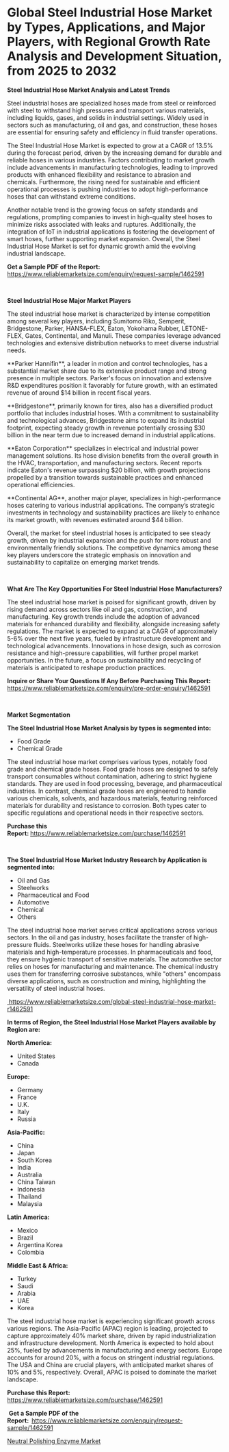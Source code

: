 <p><h1>Global Steel Industrial Hose Market by Types, Applications, and Major Players, with Regional Growth Rate Analysis and Development Situation, from 2025 to 2032</h1></p><p><strong>Steel Industrial Hose Market Analysis and Latest Trends</strong></p>
<p><p>Steel industrial hoses are specialized hoses made from steel or reinforced with steel to withstand high pressures and transport various materials, including liquids, gases, and solids in industrial settings. Widely used in sectors such as manufacturing, oil and gas, and construction, these hoses are essential for ensuring safety and efficiency in fluid transfer operations. </p><p>The Steel Industrial Hose Market is expected to grow at a CAGR of 13.5% during the forecast period, driven by the increasing demand for durable and reliable hoses in various industries. Factors contributing to market growth include advancements in manufacturing technologies, leading to improved products with enhanced flexibility and resistance to abrasion and chemicals. Furthermore, the rising need for sustainable and efficient operational processes is pushing industries to adopt high-performance hoses that can withstand extreme conditions.</p><p>Another notable trend is the growing focus on safety standards and regulations, prompting companies to invest in high-quality steel hoses to minimize risks associated with leaks and ruptures. Additionally, the integration of IoT in industrial applications is fostering the development of smart hoses, further supporting market expansion. Overall, the Steel Industrial Hose Market is set for dynamic growth amid the evolving industrial landscape.</p></p>
<p><strong>Get a Sample PDF of the Report:&nbsp;</strong> <a href="https://www.reliablemarketsize.com/enquiry/request-sample/1462591?utm_campaign=3112&utm_medium=2&utm_source=Github&utm_content=ia&utm_term=03042025&utm_id=steel-industrial-hose">https://www.reliablemarketsize.com/enquiry/request-sample/1462591</a></p>
<p>&nbsp;</p>
<p><strong>Steel Industrial Hose Major Market Players</strong></p>
<p><p>The steel industrial hose market is characterized by intense competition among several key players, including Sumitomo Riko, Semperit, Bridgestone, Parker, HANSA-FLEX, Eaton, Yokohama Rubber, LETONE-FLEX, Gates, Continental, and Manuli. These companies leverage advanced technologies and extensive distribution networks to meet diverse industrial needs.</p><p>**Parker Hannifin**, a leader in motion and control technologies, has a substantial market share due to its extensive product range and strong presence in multiple sectors. Parker's focus on innovation and extensive R&D expenditures position it favorably for future growth, with an estimated revenue of around $14 billion in recent fiscal years. </p><p>**Bridgestone**, primarily known for tires, also has a diversified product portfolio that includes industrial hoses. With a commitment to sustainability and technological advances, Bridgestone aims to expand its industrial footprint, expecting steady growth in revenue potentially crossing $30 billion in the near term due to increased demand in industrial applications.</p><p>**Eaton Corporation** specializes in electrical and industrial power management solutions. Its hose division benefits from the overall growth in the HVAC, transportation, and manufacturing sectors. Recent reports indicate Eaton's revenue surpassing $20 billion, with growth projections propelled by a transition towards sustainable practices and enhanced operational efficiencies.</p><p>**Continental AG**, another major player, specializes in high-performance hoses catering to various industrial applications. The company’s strategic investments in technology and sustainability practices are likely to enhance its market growth, with revenues estimated around $44 billion.</p><p>Overall, the market for steel industrial hoses is anticipated to see steady growth, driven by industrial expansion and the push for more robust and environmentally friendly solutions. The competitive dynamics among these key players underscore the strategic emphasis on innovation and sustainability to capitalize on emerging market trends.</p></p>
<p>&nbsp;</p>
<p><strong>What Are The Key Opportunities For Steel Industrial Hose Manufacturers?</strong></p>
<p><p>The steel industrial hose market is poised for significant growth, driven by rising demand across sectors like oil and gas, construction, and manufacturing. Key growth trends include the adoption of advanced materials for enhanced durability and flexibility, alongside increasing safety regulations. The market is expected to expand at a CAGR of approximately 5-6% over the next five years, fueled by infrastructure development and technological advancements. Innovations in hose design, such as corrosion resistance and high-pressure capabilities, will further propel market opportunities. In the future, a focus on sustainability and recycling of materials is anticipated to reshape production practices.</p></p>
<p><strong>Inquire or Share Your Questions If Any Before Purchasing This Report:</strong> <a href="https://www.reliablemarketsize.com/enquiry/pre-order-enquiry/1462591?utm_campaign=3112&utm_medium=2&utm_source=Github&utm_content=ia&utm_term=03042025&utm_id=steel-industrial-hose">https://www.reliablemarketsize.com/enquiry/pre-order-enquiry/1462591</a></p>
<p>&nbsp;</p>
<p><strong>Market Segmentation</strong></p>
<p><strong>The Steel Industrial Hose Market Analysis by types is segmented into:</strong></p>
<p><ul><li>Food Grade</li><li>Chemical Grade</li></ul></p>
<p><p>The steel industrial hose market comprises various types, notably food grade and chemical grade hoses. Food grade hoses are designed to safely transport consumables without contamination, adhering to strict hygiene standards. They are used in food processing, beverage, and pharmaceutical industries. In contrast, chemical grade hoses are engineered to handle various chemicals, solvents, and hazardous materials, featuring reinforced materials for durability and resistance to corrosion. Both types cater to specific regulations and operational needs in their respective sectors.</p></p>
<p><strong>Purchase this Report:&nbsp;</strong><a href="https://www.reliablemarketsize.com/purchase/1462591?utm_campaign=3112&utm_medium=2&utm_source=Github&utm_content=ia&utm_term=03042025&utm_id=steel-industrial-hose">https://www.reliablemarketsize.com/purchase/1462591</a></p>
<p>&nbsp;</p>
<p><strong>The Steel Industrial Hose Market Industry Research by Application is segmented into:</strong></p>
<p><ul><li>Oil and Gas</li><li>Steelworks</li><li>Pharmaceutical and Food</li><li>Automotive</li><li>Chemical</li><li>Others</li></ul></p>
<p><p>The steel industrial hose market serves critical applications across various sectors. In the oil and gas industry, hoses facilitate the transfer of high-pressure fluids. Steelworks utilize these hoses for handling abrasive materials and high-temperature processes. In pharmaceuticals and food, they ensure hygienic transport of sensitive materials. The automotive sector relies on hoses for manufacturing and maintenance. The chemical industry uses them for transferring corrosive substances, while "others" encompass diverse applications, such as construction and mining, highlighting the versatility of steel industrial hoses.</p></p>
<p><a href="https://www.reliablemarketsize.com/global-steel-industrial-hose-market-r1462591?utm_campaign=3112&utm_medium=2&utm_source=Github&utm_content=ia&utm_term=03042025&utm_id=steel-industrial-hose">&nbsp;https://www.reliablemarketsize.com/global-steel-industrial-hose-market-r1462591</a></p>
<p><strong>In terms of Region, the Steel Industrial Hose Market Players available by Region are:</strong></p>
<p>
    <p> <strong> North America: </strong>
        <ul>
            <li>United States</li>
            <li>Canada</li>
        </ul>
        </p> 
    <p> <strong> Europe: </strong>
        <ul>
            <li>Germany</li>
            <li>France</li>
            <li>U.K.</li>
            <li>Italy</li>
            <li>Russia</li>
        </ul>
        </p> 
    <p> <strong> Asia-Pacific: </strong>
        <ul>
            <li>China</li>
            <li>Japan</li>
            <li>South Korea</li>
            <li>India</li>
            <li>Australia</li>
            <li>China Taiwan</li>
            <li>Indonesia</li>
            <li>Thailand</li>
            <li>Malaysia</li>
        </ul>
        </p> 
    <p> <strong> Latin America: </strong>
        <ul>
            <li>Mexico</li>
            <li>Brazil</li>
            <li>Argentina Korea</li>
            <li>Colombia</li>
        </ul>
        </p> 
    <p> <strong> Middle East & Africa: </strong>
        <ul>
            <li>Turkey</li>
            <li>Saudi</li>
            <li>Arabia</li>
            <li>UAE</li>
            <li>Korea</li>
        </ul>
    </p>
    </p>
<p><p>The steel industrial hose market is experiencing significant growth across various regions. The Asia-Pacific (APAC) region is leading, projected to capture approximately 40% market share, driven by rapid industrialization and infrastructure development. North America is expected to hold about 25%, fueled by advancements in manufacturing and energy sectors. Europe accounts for around 20%, with a focus on stringent industrial regulations. The USA and China are crucial players, with anticipated market shares of 10% and 5%, respectively. Overall, APAC is poised to dominate the market landscape.</p></p>
<p><strong>Purchase this Report: </strong><a href="https://www.reliablemarketsize.com/purchase/1462591?utm_campaign=3112&utm_medium=2&utm_source=Github&utm_content=ia&utm_term=03042025&utm_id=steel-industrial-hose">https://www.reliablemarketsize.com/purchase/1462591</a></p>
<p>&nbsp;<strong>Get a Sample PDF of the Report:&nbsp;&nbsp;</strong><a href="https://www.reliablemarketsize.com/enquiry/request-sample/1462591?utm_campaign=3112&utm_medium=2&utm_source=Github&utm_content=ia&utm_term=03042025&utm_id=steel-industrial-hose">https://www.reliablemarketsize.com/enquiry/request-sample/1462591</a></p>
<p><strong></strong></p>
<p><p><a href="https://github.com/awalinfucci/Market-Research-Report-List-1/blob/main/neutral-polishing-enzyme-market.md?utm_campaign=3112&utm_medium=2&utm_source=Github&utm_content=ia&utm_term=03042025&utm_id=steel-industrial-hose">Neutral Polishing Enzyme Market</a></p></p>